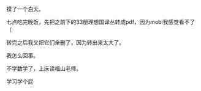 摸了一个白天。

七点吃完晚饭，先把之前下的33册理想国译丛转成pdf，因为mobi我感觉看不了（

转完之后我又把它们全删了，因为转出来太大了。

我怎么回事。

不学数学了，上床读福山老师。

学习学个屁